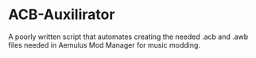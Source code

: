 # ACB-Auxilirator
A poorly written script that automates creating the needed .acb and .awb files needed in Aemulus Mod Manager for music modding.

